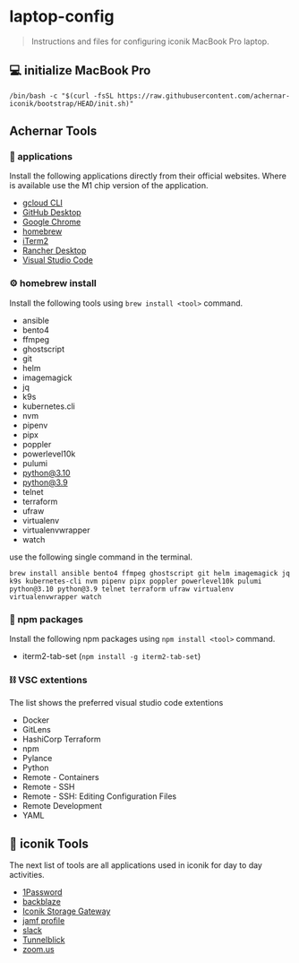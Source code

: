 # laptop-config
> Instructions and files for configuring iconik MacBook Pro laptop.

## 💻 initialize MacBook Pro

`/bin/bash -c "$(curl -fsSL https://raw.githubusercontent.com/achernar-iconik/bootstrap/HEAD/init.sh)"`

## Achernar Tools

### 📀 applications
Install the following applications directly from their official websites. Where is available use the M1 chip version of the application.

- [gcloud CLI](https://cloud.google.com/sdk/docs/install)
- [GitHub Desktop](https://desktop.github.com/)
- [Google Chrome](https://www.google.com/chrome/)
- [homebrew](https://brew.sh/)
- [iTerm2](https://iterm2.com/downloads.html)
- [Rancher Desktop](https://rancherdesktop.io/)
- [Visual Studio Code](https://code.visualstudio.com/download)

### ⚙️ homebrew install
Install the following tools using `brew install <tool>` command.

- ansible
- bento4
- ffmpeg
- ghostscript
- git
- helm
- imagemagick
- jq
- k9s
- kubernetes.cli
- nvm
- pipenv
- pipx
- poppler
- powerlevel10k
- pulumi
- python@3.10
- python@3.9
- telnet
- terraform
- ufraw 
- virtualenv
- virtualenvwrapper
- watch

use the following single command in the terminal.

`brew install ansible bento4 ffmpeg ghostscript git helm imagemagick jq k9s kubernetes-cli nvm pipenv pipx poppler powerlevel10k pulumi python@3.10 python@3.9 telnet terraform ufraw virtualenv virtualenvwrapper watch`

### 🔖 npm packages
Install the following npm packages using `npm install <tool>` command.

- iterm2-tab-set (`npm install -g iterm2-tab-set`)

### ⛓ VSC extentions
The list shows the preferred visual studio code extentions

- Docker
- GitLens
- HashiCorp Terraform
- npm
- Pylance
- Python
- Remote - Containers
- Remote - SSH
- Remote - SSH: Editing Configuration Files
- Remote Development
- YAML

## 🧰 iconik Tools
The next list of tools are all applications used in iconik for day to day activities.

- [1Password](https://1password.com/downloads/mac/)
- [backblaze](https://sites.google.com/iconik.io/lobby/backups)
- [Iconik Storage Gateway](https://app.iconik.io/help/pages/isg/macos)
- [jamf profile](https://sites.google.com/iconik.io/lobby/laptop-management?authuser=0)
- [slack](https://slack.com/downloads/mac)
- [Tunnelblick](https://tunnelblick.net/downloads.html)
- [zoom.us](https://zoom.us/download)
